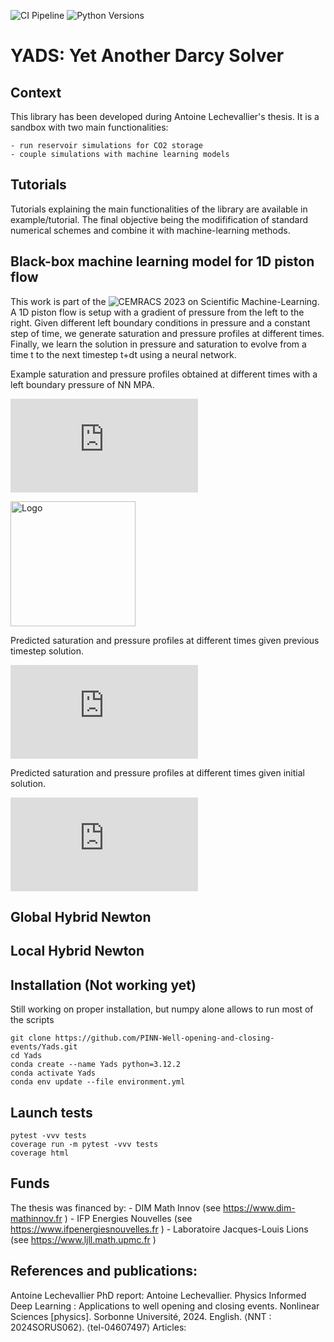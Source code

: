 ![CI Pipeline](https://github.com/PINN-Well-opening-and-closing-events/Yads/actions/workflows/build-test.yml/badge.svg)
![Python Versions](https://img.shields.io/badge/python-3.8%20%7C%203.9%20%7C%203.11%20%7C%203.12-blue)


# YADS: Yet Another Darcy Solver
## Context 
This library has been developed during Antoine Lechevallier's thesis. It is a sandbox with two main functionalities: 

    - run reservoir simulations for CO2 storage
    - couple simulations with machine learning models


## Tutorials 
Tutorials explaining the main functionalities of the library are available in example/tutorial. The final objective being the modifification of standard numerical schemes and combine it with machine-learning methods. 

## Black-box machine learning model for 1D piston flow

This work is part of the ![CEMRACS 2023](http://smai.emath.fr/cemracs/cemracs23/) on Scientific Machine-Learning. A 1D piston flow is setup with a gradient of pressure from the left to the right. Given different left boundary conditions in pressure and a constant step of time, we generate saturation and pressure profiles at different times. Finally, we learn the solution in pressure and saturation to evolve from a time t to the next timestep t+dt using a neural network. 

Example saturation and pressure profiles obtained at different times with a left boundary pressure of NN MPA. 

![](https://github.com/PINN-Well-opening-and-closing-events/Yads.git/yads/thesis_approaches/CEMRACS/models/article_ressources/figs/sample_piston_darcy.pdf) 

<img src="https://github.com/PINN-Well-opening-and-closing-events/Yads.git/yads/thesis_approaches/CEMRACS/models/article_ressources/figs/sample_piston_darcy.pdf" alt="Logo" width="200"/>


Predicted saturation and pressure profiles at different times given previous timestep solution. 

![](https://github.com/PINN-Well-opening-and-closing-events/Yads.git/yads/thesis_approaches/CEMRACS/models/article_ressources/figs/sample_piston_darcy.pdf) 

Predicted saturation and pressure profiles at different times given initial solution. 

![](https://github.com/PINN-Well-opening-and-closing-events/Yads.git/yads/thesis_approaches/CEMRACS/models/article_ressources/figs/sample_piston_darcy.pdf) 

## Global Hybrid Newton

## Local Hybrid Newton

## Installation (Not working yet)

Still working on proper installation, but numpy alone allows to run most of the scripts 
    
    git clone https://github.com/PINN-Well-opening-and-closing-events/Yads.git
    cd Yads
    conda create --name Yads python=3.12.2
    conda activate Yads
    conda env update --file environment.yml

## Launch tests

    pytest -vvv tests
    coverage run -m pytest -vvv tests
    coverage html 

## Funds
The thesis was financed by:
    - DIM Math Innov (see https://www.dim-mathinnov.fr )
    - IFP Energies Nouvelles (see https://www.ifpenergiesnouvelles.fr )
    - Laboratoire Jacques-Louis Lions (see https://www.ljll.math.upmc.fr )

## References and publications:
Antoine Lechevallier PhD report:
Antoine Lechevallier. Physics Informed Deep Learning : Applications to well opening and closing events. Nonlinear Sciences [physics]. Sorbonne Université, 2024. English. ⟨NNT : 2024SORUS062⟩. ⟨tel-04607497⟩
Articles:




